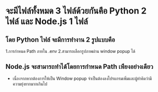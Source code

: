 # จะมีไฟล์ทั้งหมด 3 ไฟล์ด้วยกันคือ Python 2 ไฟล์ และ Node.js 1 ไฟล์
## โดย Python ไฟล์ จะมีการทำงาน 2 รูปแบบคือ
  1.การกำหนด Path ภายใน .env
  2.สามารถเลือกรูปภาพผ่าน window popup ได้
## Node.js จะสามารถทำได้โดยการกำหนด Path เพียงอย่างเดียว
  - เนื่องจากหากต้องการให้เป็น Window popup จำเป็นต้องลงโปรแกรมเพิ่มและผู้ทำคิดว่ามีความยุ่งยากมากเกินไป
